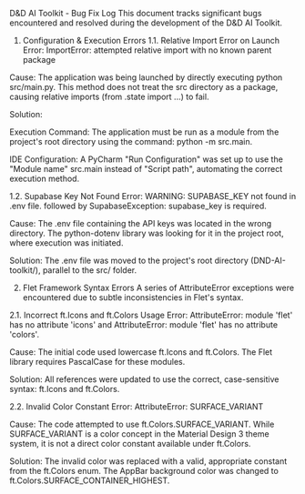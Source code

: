 D&D AI Toolkit - Bug Fix Log
This document tracks significant bugs encountered and resolved during the development of the D&D AI Toolkit.

1. Configuration & Execution Errors
1.1. Relative Import Error on Launch
Error: ImportError: attempted relative import with no known parent package

Cause: The application was being launched by directly executing python src/main.py. This method does not treat the src directory as a package, causing relative imports (from .state import ...) to fail.

Solution:

Execution Command: The application must be run as a module from the project's root directory using the command: python -m src.main.

IDE Configuration: A PyCharm "Run Configuration" was set up to use the "Module name" src.main instead of "Script path", automating the correct execution method.

1.2. Supabase Key Not Found
Error: WARNING: SUPABASE_KEY not found in .env file. followed by SupabaseException: supabase_key is required.

Cause: The .env file containing the API keys was located in the wrong directory. The python-dotenv library was looking for it in the project root, where execution was initiated.

Solution: The .env file was moved to the project's root directory (DND-AI-toolkit/), parallel to the src/ folder.

2. Flet Framework Syntax Errors
A series of AttributeError exceptions were encountered due to subtle inconsistencies in Flet's syntax.

2.1. Incorrect ft.Icons and ft.Colors Usage
Error: AttributeError: module 'flet' has no attribute 'icons' and AttributeError: module 'flet' has no attribute 'colors'.

Cause: The initial code used lowercase ft.Icons and ft.Colors. The Flet library requires PascalCase for these modules.

Solution: All references were updated to use the correct, case-sensitive syntax: ft.Icons and ft.Colors.

2.2. Invalid Color Constant
Error: AttributeError: SURFACE_VARIANT

Cause: The code attempted to use ft.Colors.SURFACE_VARIANT. While SURFACE_VARIANT is a color concept in the Material Design 3 theme system, it is not a direct color constant available under ft.Colors.

Solution: The invalid color was replaced with a valid, appropriate constant from the ft.Colors enum. The AppBar background color was changed to ft.Colors.SURFACE_CONTAINER_HIGHEST.